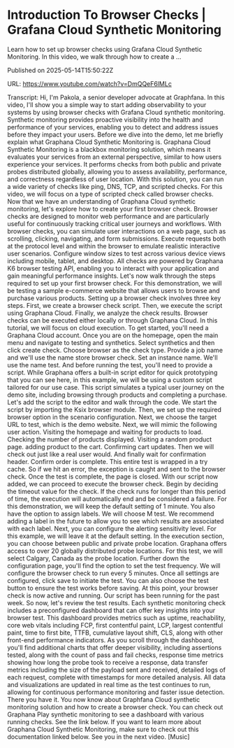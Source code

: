 # Introduction To Browser Checks | Grafana Cloud Synthetic Monitoring

Learn how to set up browser checks using Grafana Cloud Synthetic Monitoring. In this video, we walk through how to create a ...

Published on 2025-05-14T15:50:22Z

URL: https://www.youtube.com/watch?v=DmQQeF6lMLc

Transcript: Hi, I'm Pakola, a senior developer advocate at Graphfana. In this video, I'll show you a simple way to start adding observability to your systems by using browser checks with Grafana Cloud synthetic monitoring. Synthetic monitoring provides proactive visibility into the health and performance of your services, enabling you to detect and address issues before they impact your users. Before we dive into the demo, let me briefly explain what Graphana Cloud Synthetic Monitoring is. Graphana Cloud Synthetic Monitoring is a blackbox monitoring solution, which means it evaluates your services from an external perspective, similar to how users experience your services. It performs checks from both public and private probes distributed globally, allowing you to assess availability, performance, and correctness regardless of user location. With this solution, you can run a wide variety of checks like ping, DNS, TCP, and scripted checks. For this video, we will focus on a type of scripted check called browser checks. Now that we have an understanding of Graphana Cloud synthetic monitoring, let's explore how to create your first browser check. Browser checks are designed to monitor web performance and are particularly useful for continuously tracking critical user journeys and workflows. With browser checks, you can simulate user interactions on a web page, such as scrolling, clicking, navigating, and form submissions. Execute requests both at the protocol level and within the browser to emulate realistic interactive user scenarios. Configure window sizes to test across various device views including mobile, tablet, and desktop. All checks are powered by Graphana K6 browser testing API, enabling you to interact with your application and gain meaningful performance insights. Let's now walk through the steps required to set up your first browser check. For this demonstration, we will be testing a sample e-commerce website that allows users to browse and purchase various products. Setting up a browser check involves three key steps. First, we create a browser check script. Then, we execute the script using Graphana Cloud. Finally, we analyze the check results. Browser checks can be executed either locally or through Graphana Cloud. In this tutorial, we will focus on cloud execution. To get started, you'll need a Graphana Cloud account. Once you are on the homepage, open the main menu and navigate to testing and synthetics. Select synthetics and then click create check. Choose browser as the check type. Provide a job name and we'll use the name store browser check. Set an instance name. We'll use the name test. And before running the test, you'll need to provide a script. While Graphana offers a built-in script editor for quick prototyping that you can see here, in this example, we will be using a custom script tailored for our use case. This script simulates a typical user journey on the demo site, including browsing through products and completing a purchase. Let's add the script to the editor and walk through the code. We start the script by importing the Ksix browser module. Then, we set up the required browser option in the scenario configuration. Next, we choose the target URL to test, which is the demo website. Next, we will mimic the following user action. Visiting the homepage and waiting for products to load. Checking the number of products displayed. Visiting a random product page. adding product to the cart. Confirming cart updates. Then we will check out just like a real user would. And finally wait for confirmation header. Confirm order is complete. This entire test is wrapped in a try cache. So if we hit an error, the exception is caught and sent to the browser check. Once the test is complete, the page is closed. With our script now added, we can proceed to execute the browser check. Begin by deciding the timeout value for the check. If the check runs for longer than this period of time, the execution will automatically end and be considered a failure. For this demonstration, we will keep the default setting of 1 minute. You also have the option to assign labels. We will choose M test. We recommend adding a label in the future to allow you to see which results are associated with each label. Next, you can configure the alerting sensitivity level. For this example, we will leave it at the default setting. In the execution section, you can choose between public and private probe location. Graphana offers access to over 20 globally distributed probe locations. For this test, we will select Calgary, Canada as the probe location. Further down the configuration page, you'll find the option to set the test frequency. We will configure the browser check to run every 5 minutes. Once all settings are configured, click save to initiate the test. You can also choose the test button to ensure the test works before saving. At this point, your browser check is now active and running. Our script has been running for the past week. So now, let's review the test results. Each synthetic monitoring check includes a preconfigured dashboard that can offer key insights into your browser test. This dashboard provides metrics such as uptime, reachability, core web vitals including FCP, first contentful paint, LCP, largest contentful paint, time to first bite, TTFB, cumulative layout shift, CLS, along with other front-end performance indicators. As you scroll through the dashboard, you'll find additional charts that offer deeper visibility, including assertions tested, along with the count of pass and fail checks, response time metrics showing how long the probe took to receive a response, data transfer metrics including the size of the payload sent and received, detailed logs of each request, complete with timestamps for more detailed analysis. All data and visualizations are updated in real time as the test continues to run, allowing for continuous performance monitoring and faster issue detection. There you have it. You now know about Graphfana Cloud synthetic monitoring solution and how to create a browser check. You can check out Graphana Play synthetic monitoring to see a dashboard with various running checks. See the link below. If you want to learn more about Graphana Cloud Synthetic Monitoring, make sure to check out this documentation linked below. See you in the next video. [Music]

